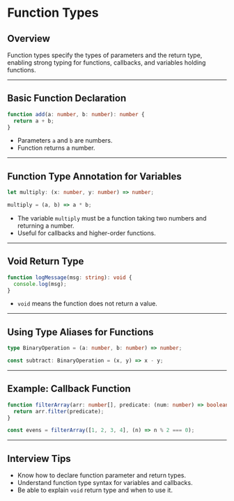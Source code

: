 # Function Types

## Overview

Function types specify the types of parameters and the return type, enabling strong typing for functions, callbacks, and variables holding functions.

------

## Basic Function Declaration

```ts
function add(a: number, b: number): number {
  return a + b;
}
```

- Parameters `a` and `b` are numbers.
- Function returns a number.

------

## Function Type Annotation for Variables

```ts
let multiply: (x: number, y: number) => number;

multiply = (a, b) => a * b;
```

- The variable `multiply` must be a function taking two numbers and returning a number.
- Useful for callbacks and higher-order functions.

------

## Void Return Type

```ts
function logMessage(msg: string): void {
  console.log(msg);
}
```

- `void` means the function does not return a value.

------

## Using Type Aliases for Functions

```ts
type BinaryOperation = (a: number, b: number) => number;

const subtract: BinaryOperation = (x, y) => x - y;
```

------

## Example: Callback Function

```ts
function filterArray(arr: number[], predicate: (num: number) => boolean): number[] {
  return arr.filter(predicate);
}

const evens = filterArray([1, 2, 3, 4], (n) => n % 2 === 0);
```

------

## Interview Tips

- Know how to declare function parameter and return types.
- Understand function type syntax for variables and callbacks.
- Be able to explain `void` return type and when to use it.


